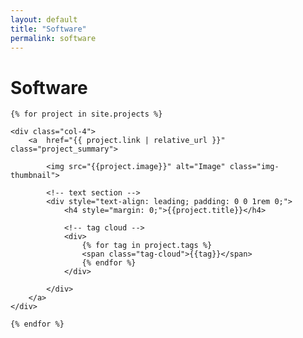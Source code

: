 ```yaml
---
layout: default
title: "Software"
permalink: software
---
```

<h1>Software</h1>

<div class="row">

	{% for project in site.projects %}

	<div class="col-4">
		<a  href="{{ project.link | relative_url }}" class="project_summary">

			<img src="{{project.image}}" alt="Image" class="img-thumbnail">

			<!-- text section -->
			<div style="text-align: leading; padding: 0 0 1rem 0;">
				<h4 style="margin: 0;">{{project.title}}</h4>

				<!-- tag cloud -->
				<div>
					{% for tag in project.tags %}
					<span class="tag-cloud">{{tag}}</span>
					{% endfor %}
				</div>

			</div>
		</a>
	</div>

	{% endfor %}
</div>